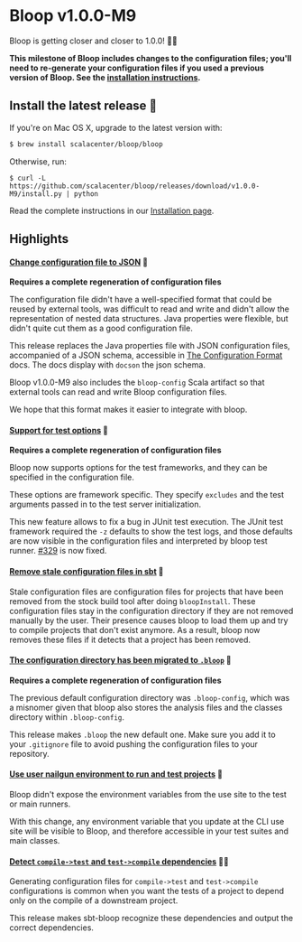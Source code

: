 # Bloop v1.0.0-M9

Bloop is getting closer and closer to 1.0.0! :walking_man:

**This milestone of Bloop includes changes to the configuration files; you'll need to re-generate
your configuration files if you used a previous version of Bloop. See the [installation
instructions][installation instructions].**

## Install the latest release :candy:

If you're on Mac OS X, upgrade to the latest version with:

```sh
$ brew install scalacenter/bloop/bloop
```

Otherwise, run:

```
$ curl -L https://github.com/scalacenter/bloop/releases/download/v1.0.0-M9/install.py | python
```

Read the complete instructions in our [Installation page][installation instructions].

## Highlights

#### [Change configuration file to JSON][#415] :memo:

**Requires a complete regeneration of configuration files**

The configuration file didn't have a well-specified format that could be reused
by external tools, was difficult to read and write and didn't allow the
representation of nested data structures. Java properties were flexible, but
didn't quite cut them as a good configuration file.

This release replaces the Java properties file with JSON configuration files,
accompanied of a JSON schema, accessible in [The Configuration
Format][configuration] docs. The docs display with `docson` the json schema.

Bloop v1.0.0-M9 also includes the `bloop-config` Scala artifact so that
external tools can read and write Bloop configuration files.

We hope that this format makes it easier to integrate with bloop.

#### [Support for test options][#415] :person_fencing:

**Requires a complete regeneration of configuration files**

Bloop now supports options for the test frameworks, and they can be specified
in the configuration file.

These options are framework specific. They specify `excludes` and the test
arguments passed in to the test server initialization.

This new feature allows to fix a bug in JUnit test execution. The JUnit test
framework required the `-z` defaults to show the test logs, and those defaults
are now visible in the configuration files and interpreted by bloop test
runner. [#329][] is now fixed.

#### [Remove stale configuration files in sbt][#104] :hammer:

Stale configuration files are configuration files for projects that have been
removed from the stock build tool after doing `bloopInstall`. These
configuration files stay in the configuration directory if they are not removed
manually by the user. Their presence causes bloop to load them up and try to
compile projects that don't exist anymore. As a result, bloop now removes these
files if it detects that a project has been removed.

#### [The configuration directory has been migrated to `.bloop`][#411] :rocket:

**Requires a complete regeneration of configuration files**

The previous default configuration directory was `.bloop-config`, which was
a misnomer given that bloop also stores the analysis files and the classes
directory within `.bloop-config`.

This release makes `.bloop` the new default one. Make sure you add it to your
`.gitignore` file to avoid pushing the configuration files to your repository.

#### [Use user nailgun environment to run and test projects][#413] :wrench:

Bloop didn't expose the environment variables from the use site to the test or
main runners.

With this change, any environment variable that you update at the CLI use site
will be visible to Bloop, and therefore accessible in your test suites and main
classes.

#### [Detect `compile->test` and `test->compile` dependencies][#409] :male_detective:

Generating configuration files for `compile->test` and `test->compile`
configurations is common when you want the tests of a project to depend only on
the compile of a downstream project.

This release makes sbt-bloop recognize these dependencies and output the correct
dependencies.

[#104]: https://github.com/scalacenter/bloop/issues/104
[#411]: https://github.com/scalacenter/bloop/pull/411
[#409]: https://github.com/scalacenter/bloop/pull/409
[#413]: https://github.com/scalacenter/bloop/pull/413
[#415]: https://github.com/scalacenter/bloop/pull/415
[#329]: https://github.com/scalacenter/bloop/issues/329
[installation instructions]: https://scalacenter.github.io/bloop/docs/installation
[configuration]: https://scalacenter.github.io/bloop/docs/configuration-format/
